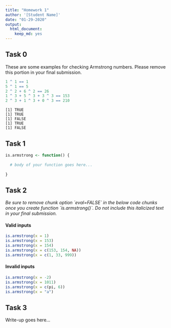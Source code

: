 ```yaml
---
title: "Homework 1"
author: '[Student Name]'
date: "01-29-2020"
output: 
  html_document:
    keep_md: yes
---
```




## Task 0

These are some examples for checking Armstrong numbers. 
Please remove this portion in your final submission.


```r
1 ^ 1 == 1
5 ^ 1 == 5
2 ^ 2 + 6 ^ 2 == 26
1 ^ 3 + 5 ^ 3 + 3 ^ 3 == 153
2 ^ 3 + 1 ^ 3 + 0 ^ 3 == 210
```

```
[1] TRUE
[1] TRUE
[1] FALSE
[1] TRUE
[1] FALSE
```

## Task 1


```r
is.armstrong <- function() {
  
  # body of your function goes here...
  
}
```


## Task 2

<i>
Be sure to remove chunk option `eval=FALSE` in the below code chunks
once you create function `is.armstrong()`. Do not include this italicized
text in your final submission.
</i>

#### Valid inputs


```r
is.armstrong(x = 1)
is.armstrong(x = 153)
is.armstrong(x = 154)
is.armstrong(x = c(153, 154, NA))
is.armstrong(x = c(1, 33, 999))
```

#### Invalid inputs


```r
is.armstrong(x = -2)
is.armstrong(x = 1011)
is.armstrong(x = c(pi, 6))
is.armstrong(x = "a")
```

## Task 3

Write-up goes here...
